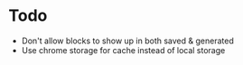 # Todo

- Don't allow blocks to show up in both saved & generated
- Use chrome storage for cache instead of local storage
